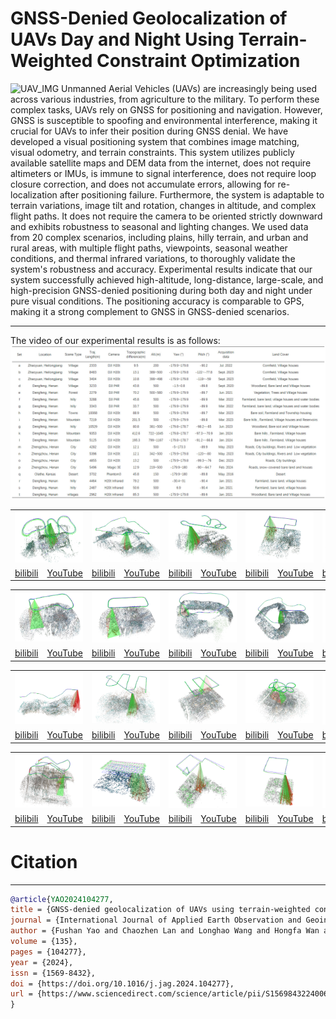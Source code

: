 # GNSS-Denied Geolocalization of UAVs Day and Night Using Terrain-Weighted Constraint Optimization
![UAV_IMG](https://github.com/YFS90/GNSS-Denied-UAV-Geolocalization/blob/main/Img/GIF.gif)
Unmanned Aerial Vehicles (UAVs) are increasingly being used across various industries, from agriculture to the military. To perform these complex tasks, UAVs rely on GNSS for positioning and navigation. However, GNSS is susceptible to spoofing and environmental interference, making it crucial for UAVs to infer their position during GNSS denial. 
We have developed a visual positioning system that combines image matching, visual odometry, and terrain constraints. This system utilizes publicly available satellite maps and DEM data from the internet, does not require altimeters or IMUs, is immune to signal interference, does not require loop closure correction, and does not accumulate errors, allowing for re-localization after positioning failure.
Furthermore, the system is adaptable to terrain variations, image tilt and rotation, changes in altitude, and complex flight paths. It does not require the camera to be oriented strictly downward and exhibits robustness to seasonal and lighting changes. We used data from 20 complex scenarios, including plains, hilly terrain, and urban and rural areas, with multiple flight paths, viewpoints, seasonal weather conditions, and thermal infrared variations, to thoroughly validate the system's robustness and accuracy. Experimental results indicate that our system successfully achieved high-altitude, long-distance, large-scale, and high-precision GNSS-denied positioning during both day and night under pure visual conditions. The positioning accuracy is comparable to GPS, making it a strong complement to GNSS in GNSS-denied scenarios.
***
The video of our experimental results is as follows: 
![UAV_IMG](https://github.com/YFS90/GNSS-Denied-UAV-Geolocalization/blob/main/Img/dataset.jpg)
<table>
      <tr>
	    <td colspan="2"><img src="https://github.com/YFS90/GNSS-Denied-UAV-Geolocalization/blob/main/Img/fig9(a).png" ></td>
	    <td colspan="2"><img src="https://github.com/YFS90/GNSS-Denied-UAV-Geolocalization/blob/main/Img/fig9(b).png" ></td>
	    <td colspan="2"><img src="https://github.com/YFS90/GNSS-Denied-UAV-Geolocalization/blob/main/Img/fig9(c).png" ></td> 
            <td colspan="2"><img src="https://github.com/YFS90/GNSS-Denied-UAV-Geolocalization/blob/main/Img/fig9(d).png" ></td>
	    <td colspan="2"><img src="https://github.com/YFS90/GNSS-Denied-UAV-Geolocalization/blob/main/Img/fig9(e).png" ></td> 
      </tr >
      <tr >
	    <td><a href="https://www.bilibili.com/video/BV1kxeDeoE8S/">bilibili</a></td>
	    <td><a href="https://www.youtube.com/watch?v=fPJIgGNBVmI">YouTube</a></td>
            <td><a href="https://www.bilibili.com/video/BV1yHeDe8Ei5/">bilibili</a></td>
	    <td><a href="https://www.youtube.com/watch?v=5PFNv3vl4oA">YouTube</a></td>
            <td><a href="https://www.bilibili.com/video/BV1yHeDe8ESg/">bilibili</a></td>
	    <td><a href="https://www.youtube.com/watch?v=xGRafWdadu8">YouTube</a></td>
            <td><a href="https://www.bilibili.com/video/BV1E4421S7zN/">bilibili</a></td>
	    <td><a href="https://www.youtube.com/watch?v=WIEuoXP8b20">YouTube</a></td>
            <td><a href="https://www.bilibili.com/video/BV1j4421S7aA/">bilibili</a></td>
	    <td><a href="https://www.youtube.com/watch?v=y4Upp6I6Mxk">YouTube</a></td>
	</tr>
      <table>
      <tr>
	    <td colspan="2"><img src="https://github.com/YFS90/GNSS-Denied-UAV-Geolocalization/blob/main/Img/fig9(f).png" ></td>
	    <td colspan="2"><img src="https://github.com/YFS90/GNSS-Denied-UAV-Geolocalization/blob/main/Img/fig9(g).png" ></td>
	    <td colspan="2"><img src="https://github.com/YFS90/GNSS-Denied-UAV-Geolocalization/blob/main/Img/fig9(h).png" ></td> 
            <td colspan="2"><img src="https://github.com/YFS90/GNSS-Denied-UAV-Geolocalization/blob/main/Img/fig9(i).png" ></td>
	    <td colspan="2"><img src="https://github.com/YFS90/GNSS-Denied-UAV-Geolocalization/blob/main/Img/fig9(j).png" ></td> 
      </tr >
      <tr >
	    <td><a href="https://www.bilibili.com/video/BV1cS421d7C5/">bilibili</a></td>
	    <td><a href="https://www.youtube.com/watch?v=U9bZTNfxcu8">YouTube</a></td>
            <td><a href="https://www.bilibili.com/video/BV1RZ421N7Pw/">bilibili</a></td>
	    <td><a href="https://www.youtube.com/watch?v=zP8SmrBvJ08">YouTube</a></td>
            <td><a href="https://www.bilibili.com/video/BV1Yw4m1k7ex/">bilibili</a></td>
	    <td><a href="https://www.youtube.com/watch?v=l2Gueg5JkV4">YouTube</a></td>
            <td><a href="https://www.bilibili.com/video/BV1AM4m117c2/">bilibili</a></td>
	    <td><a href="https://www.youtube.com/watch?v=tHGzH-Od5gc">YouTube</a></td>
            <td><a href="https://www.bilibili.com/video/BV18x4y147kb/">bilibili</a></td>
	    <td><a href="https://www.youtube.com/watch?v=H5cZ3MIuNlg&t=2s">YouTube</a></td>
	</tr>
        <table>
      <tr>
	    <td colspan="2"><img src="https://github.com/YFS90/GNSS-Denied-UAV-Geolocalization/blob/main/Img/fig9(k).png" ></td>
	    <td colspan="2"><img src="https://github.com/YFS90/GNSS-Denied-UAV-Geolocalization/blob/main/Img/fig9(l).png" ></td>
	    <td colspan="2"><img src="https://github.com/YFS90/GNSS-Denied-UAV-Geolocalization/blob/main/Img/fig9(m).png" ></td> 
            <td colspan="2"><img src="https://github.com/YFS90/GNSS-Denied-UAV-Geolocalization/blob/main/Img/fig9(n).png" ></td>
	    <td colspan="2"><img src="https://github.com/YFS90/GNSS-Denied-UAV-Geolocalization/blob/main/Img/fig9(o).png" ></td>
      </tr >
      <tr >
	    <td><a href="https://www.bilibili.com/video/BV1Hn4y1f7Mc/">bilibili</a></td>
	    <td><a href="https://youtu.be/x43gk8D5Lg8">YouTube</a></td>
            <td><a href="https://www.bilibili.com/video/BV19y411i7z7/">bilibili</a></td>
	    <td><a href="https://youtu.be/uoBsg56C1oc">YouTube</a></td>
            <td><a href="https://www.bilibili.com/video/BV1ar421K7ik/">bilibili</a></td>
	    <td><a href="https://youtu.be/jdC8_U_KK00">YouTube</a></td>
            <td><a href="https://www.bilibili.com/video/BV151421t79s/">bilibili</a></td>
	    <td><a href="https://youtu.be/ZaWugQ2LO0Q">YouTube</a></td>
            <td><a href="https://www.bilibili.com/video/BV1BS421X7Jy/">bilibili</a></td>
	    <td><a href="https://youtu.be/afVk8pgY-FY">YouTube</a></td>
	</tr>
        <table>
      <tr>
	    <td colspan="2"><img src="https://github.com/YFS90/GNSS-Denied-UAV-Geolocalization/blob/main/Img/fig9(p).png" ></td>
	    <td colspan="2"><img src="https://github.com/YFS90/GNSS-Denied-UAV-Geolocalization/blob/main/Img/fig9(q).png" ></td>
	    <td colspan="2"><img src="https://github.com/YFS90/GNSS-Denied-UAV-Geolocalization/blob/main/Img/fig9(r).png" ></td> 
            <td colspan="2"><img src="https://github.com/YFS90/GNSS-Denied-UAV-Geolocalization/blob/main/Img/fig9(s).png" ></td>
	    <td colspan="2"><img src="https://github.com/YFS90/GNSS-Denied-UAV-Geolocalization/blob/main/Img/fig9(t).png" ></td>
      </tr >
      <tr >
	    <td><a href="https://www.bilibili.com/video/BV1AW421R7iw/">bilibili</a></td>
	    <td><a href="https://youtu.be/94bgPjUhEho">YouTube</a></td>
            <td><a href="https://www.bilibili.com/video/BV1XH4y1c7kw/">bilibili</a></td>
	    <td><a href="https://youtu.be/A5qNAZSYZ-E">YouTube</a></td>
            <td><a href="https://www.bilibili.com/video/BV1K142187NU/">bilibili</a></td>
	    <td><a href="https://youtu.be/FhVtLpFWKXU">YouTube</a></td>
            <td><a href="https://www.bilibili.com/video/BV13b421J7m8/">bilibili</a></td>
	    <td><a href="https://youtu.be/c734Jh-Lpdg">YouTube</a></td>
            <td><a href="https://www.bilibili.com/video/BV19f421v7Ni/">bilibili</a></td>
	    <td><a href="https://youtu.be/KiKxYxljkI8">YouTube</a></td>
	</tr>
</table>

# Citation
***
```bibtex
@article{YAO2024104277,
title = {GNSS-denied geolocalization of UAVs using terrain-weighted constraint optimization},
journal = {International Journal of Applied Earth Observation and Geoinformation},
author = {Fushan Yao and Chaozhen Lan and Longhao Wang and Hongfa Wan and Tian Gao and Zijun Wei},
volume = {135},
pages = {104277},
year = {2024},
issn = {1569-8432},
doi = {https://doi.org/10.1016/j.jag.2024.104277},
url = {https://www.sciencedirect.com/science/article/pii/S1569843224006332}
}
